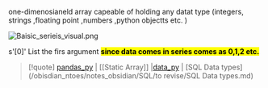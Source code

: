 one-dimenosianeld array capeable of holding any datat type (integers, strings ,floating point ,numbers ,python objectts etc. )

![Baisic_serieis_visual.png](/static/Baisic_serieis_visual.png)

s'[0]'
List the firs argument 
<mark class="hltr-blood">**since data comes in series comes as 
0,1,2 etc.**</mark>

>[!quote] [pandas_py](/obisdian_ntoes/notes_obsidian/ZPythonref/pandas_py.md) |  [[Static Array]] |[data_py](/obisdian_ntoes/notes_obsidian/ZPythonref/data_py.md) | [SQL Data types](/obisdian_ntoes/notes_obsidian/SQL/to revise/SQL Data types.md)